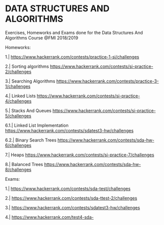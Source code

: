 # DATA STRUCTURES AND ALGORITHMS
Exercises, Homeworks and Exams done for the Data Structures And Algorithms Course @FMI 2018/2019

Homeworks:

1.| https://www.hackerrank.com/contests/practice-1-si/challenges

2.| Sorting algorithms https://www.hackerrank.com/contests/si-practice-2/challenges

3.| Searching Algorithms https://www.hackerrank.com/contests/practice-3-1/challenges

4.| Linked Lists https://www.hackerrank.com/contests/si-practice-4/challenges

5.| Stacks And Queues https://www.hackerrank.com/contests/si-practice-5/challenges

6.1.| Linked List Implementation https://www.hackerrank.com/contests/sdatest3-hw/challenges

6.2.| Binary Search Trees https://www.hackerrank.com/contests/sda-hw-6/challenges

7.| Heaps https://www.hackerrank.com/contests/si-practice-7/challenges

8.| Balanced Trees https://www.hackerrank.com/contests/sda-hw-8/challenges

Exams:

1.| https://www.hackerrank.com/contests/sda-test/challenges

2.| https://www.hackerrank.com/contests/sda-ttest-2/challenges

3.| https://www.hackerrank.com/contests/sdatest3-hw/challenges

4.| https://www.hackerrank.com/test4-sda-
